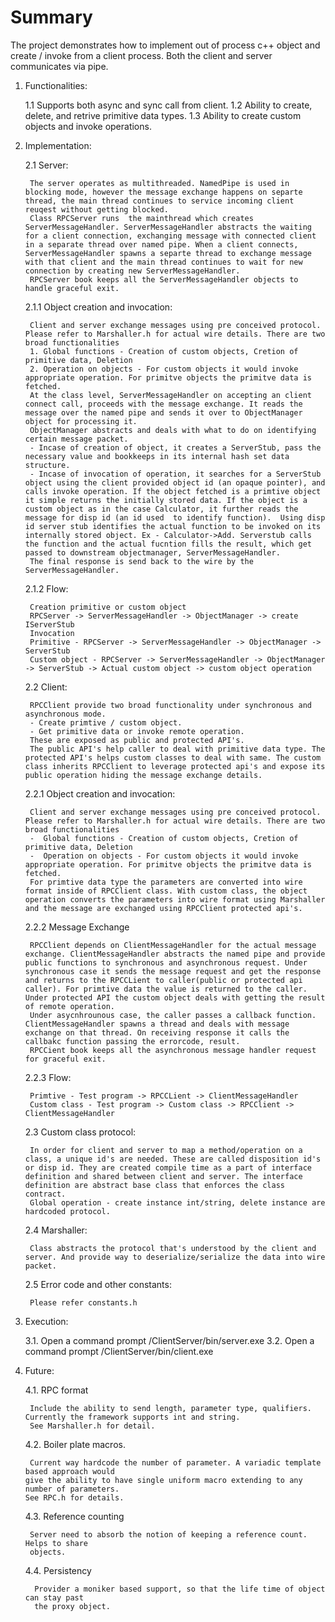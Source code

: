# Summary
The project demonstrates how to implement out of process c++ object and create / invoke from a client process. Both the client and server communicates via pipe.   

1.  Functionalities:

	1.1 Supports both async and sync call from client.
	1.2 Ability to create, delete, and retrive primitive data types.
	1.3 Ability to create custom objects and invoke operations.


2. Implementation:

	2.1 Server:
	
		The server operates as multithreaded. NamedPipe is used in blocking mode, however the message exchange happens on separte thread, the main thread continues to service incoming client reuqest without getting blocked.
		Class RPCServer runs  the mainthread which creates ServerMessageHandler. ServerMessageHandler abstracts the waiting for a client connection, exchanging message with connected client in a separate thread over named pipe. When a client connects, ServerMessageHandler spawns a separte thread to exchange message with that client and the main thread continues to wait for new connection by creating new ServerMessageHandler. 
		RPCServer book keeps all the ServerMessageHandler objects to handle graceful exit.

	2.1.1 Object creation and invocation:
	
		Client and server exchange messages using pre conceived protocol.  Please refer to Marshaller.h for actual wire details. There are two broad functionalities
		1. Global functions - Creation of custom objects, Cretion of primitive data, Deletion
		2. Operation on objects - For custom objects it would invoke appropriate operation. For primitve objects the primitve data is fetched.
		At the class level, ServerMessageHandler on accepting an client connect call, proceeds with the message exchange. It reads the message over the named pipe and sends it over to ObjectManager object for processing it. 
		ObjectManager abstracts and deals with what to do on identifying certain message packet. 
		- Incase of creation of object, it creates a ServerStub, pass the necessary value and bookkeeps in its internal hash set data structure. 
		- Incase of invocation of operation, it searches for a ServerStub object using the client provided object id (an opaque pointer), and calls invoke operation. If the object fetched is a primtive object it simple returns the initially stored data. If the object is a custom object as in the case Calculator, it further reads the message for disp id (an id used  to identify function).  Using disp id server stub identifies the actual function to be invoked on its internally stored object. Ex - Calculator->Add. Serverstub calls the function and the actual fucntion fills the result, which get passed to downstream objectmanager, ServerMessageHandler. 
		The final response is send back to the wire by the ServerMessageHandler.

	2.1.2 Flow:
	
	    Creation primitive or custom object
		RPCServer -> ServerMessageHandler -> ObjectManager -> create IServerStub
		Invocation
		Primitive - RPCServer -> ServerMessageHandler -> ObjectManager -> ServerStub 
		Custom object - RPCServer -> ServerMessageHandler -> ObjectManager -> ServerStub -> Actual custom object -> custom object operation

	2.2 Client:
	
		RPCClient provide two broad functionality under synchronous and asynchronous mode. 
		- Create primtive / custom object.
		- Get primitive data or invoke remote operation.
		These are exposed as public and protected API's.
		The public API's help caller to deal with primitive data type. The protected API's helps custom classes to deal with same. The custom class inherits RPCClient to leverage protected api's and expose its public operation hiding the message exchange details.

	2.2.1 Object creation and invocation:

		Client and server exchange messages using pre conceived protocol.  Please refer to Marshaller.h for actual wire details. There are two broad functionalities
		-  Global functions - Creation of custom objects, Cretion of primitive data, Deletion
		-  Operation on objects - For custom objects it would invoke appropriate operation. For primitve objects the primitve data is fetched.
		For primtive data type the parameters are converted into wire format inside of RPCClient class. With custom class, the object operation converts the parameters into wire format using Marshaller and the message are exchanged using RPCClient protected api's.

	2.2.2 Message Exchange
	
		RPCClient depends on ClientMessageHandler for the actual message exchange. ClientMessageHandler abstracts the named pipe and provide public functions to synchronous and asynchronous request. Under synchronous case it sends the message request and get the response and returns to the RPCCLient to caller(public or protected api caller). For primtive data the value is returned to the caller. Under protected API the custom object deals with getting the result of remote operation.
		Under asycnhrounous case, the caller passes a callback function. ClientMessageHandler spawns a thread and deals with message exchange on that thread. On receiving response it calls the callbakc function passing the errorcode, result.
		RPCCient book keeps all the asynchronous message handler request for graceful exit. 

	2.2.3 Flow:

		Primtive - Test program -> RPCCLient -> ClientMessageHandler
		Custom class - Test program -> Custom class -> RPCClient -> ClientMessageHandler

	2.3 Custom class protocol:
	
		In order for client and server to map a method/operation on a class, a unique id's are needed. These are called disposition id's or disp id. They are created compile time as a part of interface definition and shared between client and server. The interface definition are abstract base class that enforces the class contract. 
		Global operation - create instance int/string, delete instance are hardcoded protocol.	

	2.4 Marshaller: 
	
		Class abstracts the protocol that's understood by the client and server. And provide way to deserialize/serialize the data into wire packet.  

	2.5 Error code and other constants:
	
		Please refer constants.h

3. Execution:

	3.1. Open a command prompt <checkout dir>/ClientServer/bin/server.exe <Press ENTER>
	3.2. Open a command prompt <checkout dir>/ClientServer/bin/client.exe <Press ENTER>

4. Future:

	4.1. RPC format
	
		Include the ability to send length, parameter type, qualifiers. Currently the framework supports int and string.
		See Marshaller.h for detail. 

	4.2. Boiler plate macros.

		Current way hardcode the number of parameter. A variadic template based approach would
	   give the ability to have single uniform macro extending to any number of parameters. 	
	   See RPC.h for details.

	4.3. Reference counting 
	
	    Server need to absorb the notion of keeping a reference count. Helps to share
	    objects.  

	4.4. Persistency
	
		 Provider a moniker based support, so that the life time of object can stay past
	     the proxy object.
